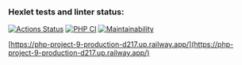 ### Hexlet tests and linter status:
[![Actions Status](https://github.com/StanislavShein/php-project-9/workflows/hexlet-check/badge.svg)](https://github.com/StanislavShein/php-project-9/actions)
[![PHP CI](https://github.com/StanislavShein/php-project-9/actions/workflows/phpci.yml/badge.svg)](https://github.com/StanislavShein/php-project-9/actions/workflows/phpci.yml)
[![Maintainability](https://api.codeclimate.com/v1/badges/bcae2b834a1be7df892c/maintainability)](https://codeclimate.com/github/StanislavShein/php-project-9/maintainability)

[https://php-project-9-production-d217.up.railway.app/](https://php-project-9-production-d217.up.railway.app/)